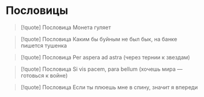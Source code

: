 # Пословицы

>[!quote] Пословица
>Монета гуляет

>[!quote]  Пословица
>Каким бы буйным не был бык, на банке пишется тушенка

>[!quote]  Пословица
>Per aspera ad astra (через тернии к звездам) 

>[!quote]  Пословица
>Si vis pacem, para bellum (хочешь мира — готовься к войне)

>[!quote]  Пословица
>Если ты плюешь мне в спину, значит я впереди

